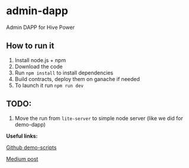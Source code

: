 # admin-dapp

Admin DAPP for Hive Power

## How to run it

1. Install node.js + npm
2. Download the code
3. Run `npm install` to install dependencies
4. Build contracts, deploy them on ganache if needed
5. To launch it run `npm run dev`

## TODO:

1. Move the run from `lite-server` to simple node server (like we did for demo-dapp)


**Useful links:**

[Github demo-scripts](https://github.com/hive-power/demo-scripts)

[Medium post](https://blog.hivepower.tech/demo-hive-our-first-successful-implementation-of-a-blockchain-based-energy-market-ff54bfe2d2c1)